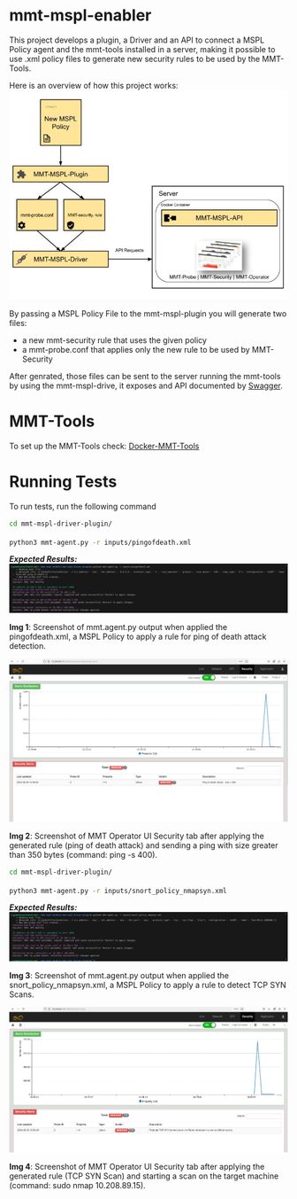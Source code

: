 # mmt-mspl-enabler

This project develops a plugin, a Driver and an API to connect a MSPL Policy agent and the mmt-tools installed in a server, making it possible to use .xml policy files to generate new security rules to be used by the MMT-Tools.

Here is an overview of how this project works:
<img src="imgs/Cerberus-MMT%20Doc.jpg"/>

By passing a MSPL Policy File to the mmt-mspl-plugin you will generate two files: 
* a new mmt-security rule that uses the given policy 
* a mmt-probe.conf that applies only the new rule to be used by MMT-Security

After genrated, those files can be sent to the server running the mmt-tools by using the mmt-mspl-drive, it exposes and API documented by [Swagger](https://swagger.io/).

# MMT-Tools

To set up the MMT-Tools check: [Docker-MMT-Tools](https://github.com/Montimage/mmt-mspl-enabler/tree/main/mmt-mspl-driver/Docker-MMT-Tools)

# Running Tests

To run tests, run the following command

```bash
cd mmt-mspl-driver-plugin/

python3 mmt-agent.py -r inputs/pingofdeath.xml

```
***Expected Results:***
<img src="imgs/pingofdeath_scr.png"/>

**Img 1**: Screenshot of mmt.agent.py output when applied the pingofdeath.xml, a MSPL Policy to apply a rule for ping of death attack detection.

<img src="imgs/pingofdeath.jpeg"/>

**Img 2**: Screenshot of MMT Operator UI Security tab after applying the generated rule (ping of death attack) and sending a ping with size greater than 350 bytes (command: ping -s 400).

```bash
cd mmt-mspl-driver-plugin/

python3 mmt-agent.py -r inputs/snort_policy_nmapsyn.xml

```

***Expected Results:***
<img src="imgs/scan_result.png">

**Img 3**: Screenshot of mmt.agent.py output when applied the snort_policy_nmapsyn.xml, a MSPL Policy to apply a rule to detect TCP SYN Scans.
 

<img src="imgs/TCP_SYN_Scan.png">

**Img 4**: Screenshot of MMT Operator UI Security tab after applying the generated rule (TCP SYN Scan) and starting a scan on the target machine (command: sudo nmap 10.208.89.15). 
 

